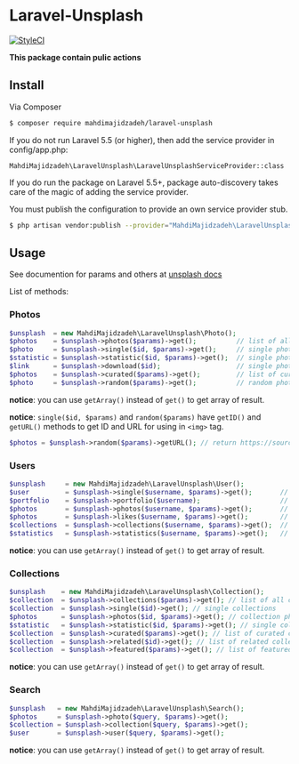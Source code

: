 # Laravel-Unsplash
[![StyleCI](https://styleci.io/repos/116019138/shield?branch=master)](https://styleci.io/repos/116019138)

**This package contain pulic actions**

## Install

Via Composer

``` bash
$ composer require mahdimajidzadeh/laravel-unsplash
```
If you do not run Laravel 5.5 (or higher), then add the service provider in config/app.php:

```
MahdiMajidzadeh\LaravelUnsplash\LaravelUnsplashServiceProvider::class
```

If you do run the package on Laravel 5.5+, package auto-discovery takes care of the magic of adding the service provider.

You must publish the configuration to provide an own service provider stub.

``` bash
$ php artisan vendor:publish --provider="MahdiMajidzadeh\LaravelUnsplash\LaravelUnsplashServiceProvider"
```

## Usage
See documention for params and others at [unsplash docs](https://unsplash.com/documentation)

List of methods: 

### Photos

``` php
$unsplash  = new MahdiMajidzadeh\LaravelUnsplash\Photo();
$photos    = $unsplash->photos($params)->get();          // list of all photos
$photo     = $unsplash->single($id, $params)->get();     // single photo
$statistic = $unsplash->statistic($id, $params)->get();  // single photo statistics
$link      = $unsplash->download($id);                   // single photo download link
$photos    = $unsplash->curated($params)->get();         // list of curated photos
$photo     = $unsplash->random($params)->get();          // random photo
```

**notice**: you can use `getArray()` instead of `get()` to get array of result.

**notice**: `single($id, $params)` and `random($params)` have `getID()` and `getURL()` methods to get ID and URL for using in `<img>` tag.
``` php
$photos = $unsplash->random($params)->getURL(); // return https://source.unsplash.com/WLUHO9A_xik/1600x900
```

### Users

``` php
$unsplash     = new MahdiMajidzadeh\LaravelUnsplash\User();
$user         = $unsplash->single($username, $params)->get();       // single user
$portfolio    = $unsplash->portfolio($username);                    // single user's portfolio
$photos       = $unsplash->photos($username, $params)->get();       // single user's photos
$photos       = $unsplash->likes($username, $params)->get();        // single user's likes
$collections  = $unsplash->collections($username, $params)->get();  // single user's collections
$statistics   = $unsplash->statistics($username, $params)->get();   // single user's statistics
```

**notice**: you can use `getArray()` instead of `get()` to get array of result.

### Collections

``` php
$unsplash    = new MahdiMajidzadeh\LaravelUnsplash\Collection();
$collection  = $unsplash->collections($params)->get(); // list of all collections
$collection  = $unsplash->single($id)->get(); // single collections
$photos      = $unsplash->photos($id, $params)->get(); // collection photos
$statistic   = $unsplash->statistic($id, $params)->get(); // single collections statistics
$collection  = $unsplash->curated($params)->get(); // list of curated collections
$collection  = $unsplash->related($id)->get(); // list of related collections
$collection  = $unsplash->featured($params)->get(); // list of featured collections
```

**notice**: you can use `getArray()` instead of `get()` to get array of result.

### Search

``` php
$unsplash   = new MahdiMajidzadeh\LaravelUnsplash\Search();
$photos     = $unsplash->photo($query, $params)->get();
$collection = $unsplash->collection($query, $params)->get();
$user       = $unsplash->user($query, $params)->get();
```
**notice**: you can use `getArray()` instead of `get()` to get array of result.
